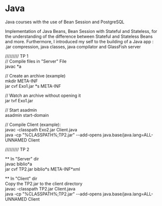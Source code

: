# Java
Java courses with the use of Bean Session and PostgreSQL

Implementation of Java Beans, Bean Session with Stateful and Stateless, for the understanding of the difference between Stateful and Stateless Beans and more. Furthermore, I introduced my self to the building of a Java app : .jar compression, java classes, java compilator and GlassFish server  


///////// TP 1  
// Compile files in "Server" File  
javac *a  

// Create an archive (example)  
mkdir META-INF  
jar cvf Exo1.jar *s META-INF  

// Watch an archive without opening it  
jar tvf Exo1.jar  
    
// Start asadmin  
asadmin start-domain    

// Compile Client  (example):  
javac -classpath Exo2.jar Client.java  
java -cp "%CLASSPATH%;TP2.jar" --add-opens java.base/java.lang=ALL-UNNAMED Client    

///////// TP 2     

** In "Server" dir  
javac biblio\*a  
jar cvf TP2.jar biblio\*s META-INF\*xml    

** In "Client" dir  
Copy the TP2.jar to the client directory  
javac -classpath TP2.jar Client.java  
java -cp "%CLASSPATH%;TP2.jar" --add-opens java.base/java.lang=ALL-UNNAMED Client    
